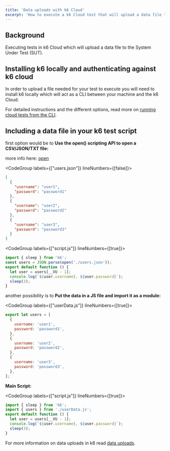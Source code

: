 ```yaml
---
title: 'Data uploads with k6 Cloud'
excerpt: 'How to execute a k6 Cloud test that will upload a data file to the System Under Test(SUT)'
---
```


## Background

Executing tests in k6 Cloud which will upload a data file to the System Under Test (SUT).

## Installing k6 locally and authenticating against k6 cloud

In order to upload a file needed for your test to execute you will need to install k6 locally which will act as a CLI between your machine and the k6 Cloud.

For detailed instructions and the different options, read more on [running cloud tests from the CLI](/cloud/creating-and-running-a-test/cloud-tests-from-the-cli).

## Including a data file in your k6 test script

first option would be to **Use the open() scripting API to open a CSV/JSON/TXT file:**

more info here: [open](/javascript-api/init-context/open-filepath-mode)

<CodeGroup labels={["users.json"]} lineNumbers={[false]}>

```json
[
  {
    "username": "user1",
    "password": "password1"
  },
  {
    "username": "user2",
    "password": "password2"
  },
  {
    "username": "user3",
    "password": "password3"
  }
]
```

</CodeGroup>

<CodeGroup labels={["script.js"]} lineNumbers={[true]}>

```javascript
import { sleep } from 'k6';
const users = JSON.parse(open('./users.json'));
export default function () {
  let user = users[__VU - 1];
  console.log(`${user.username}, ${user.password}`);
  sleep(3);
}
```

</CodeGroup>

another possibility is to **Put the data in a JS file and import it as a module:**

<CodeGroup labels={["userData.js"]} lineNumbers={[true]}>

```javascript
export let users = [
  {
    username: 'user1',
    password: 'password1',
  },
  {
    username: 'user2',
    password: 'password2',
  },
  {
    username: 'user3',
    password: 'password3',
  },
];
```

</CodeGroup>

**Main Script:**

<CodeGroup labels={["script.js"]} lineNumbers={[true]}>

```javascript
import { sleep } from 'k6';
import { users } from './userData.js';
export default function () {
  let user = users[__VU - 1];
  console.log(`${user.username}, ${user.password}`);
  sleep(3);
}
```

</CodeGroup>

For more information on data uploads in k6 read [data uploads](/examples/examples/data-uploads).
